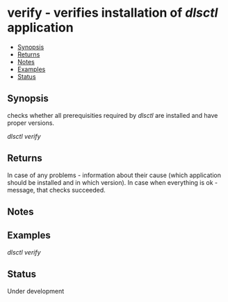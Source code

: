# verify - verifies installation of _dlsctl_ application

- [Synopsis](#synopsis)  
- [Returns](#returns)
- [Notes](#notes)  
- [Examples](#examples)  
- [Status](#status)

## Synopsis

checks whether all prerequisities required by _dlsctl_ are installed and have proper versions.  

_dlsctl verify_

## Returns

In case of any problems - information about their cause (which application should be installed and in which version).
In case when everything is ok - message, that checks succeeded. 

## Notes


## Examples

_dlsctl verify_

## Status

Under development